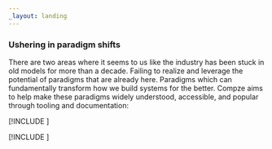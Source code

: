 ```yaml
---
_layout: landing
---
```


<div id="start-page">

<div>

### Ushering in paradigm shifts
There are two areas where it seems to us like the industry has been stuck in old models for more than a decade. Failing to realize and leverage the potential of paradigms that are already here. Paradigms which can fundamentally transform how we build systems for the better. Compze aims to help make these paradigms widely understood, accessible, and popular through tooling and documentation:

</div>

<div class="grid">

[!INCLUDE [](index/semantic-events.md)]

[!INCLUDE [](index/hypermedia-apis.md)]

</div>


</div>